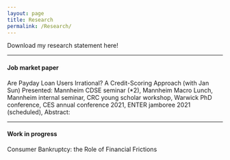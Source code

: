 ```yaml
---
layout: page
title: Research
permalink: /Research/
---
```


Download my research statement here!

---

#### Job market paper

Are Payday Loan Users Irrational? A Credit-Scoring Approach (with Jan Sun)
Presented: Mannheim CDSE seminar (*2), Mannheim Macro Lunch, Mannheim internal seminar, CRC young scholar workshop, Warwick PhD conference, CES annual conference 2021, ENTER jamboree 2021 (scheduled), 
Abstract:

---

#### Work in progress

Consumer Bankruptcy: the Role of Financial Frictions
